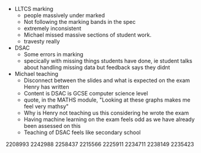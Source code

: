 - LLTCS marking 
	- people massively under marked
	- Not following the marking bands in the spec
	- extremely inconsistent 
	- Michael missed massive sections of student work. 
	- travesty really
- DSAC
	- Some errors in marking
	- specically with missing things students have done, ie student talks about handling missing data but feedback says they didnt
- Michael teaching
	- Disconnect between the slides and what is expected on the exam Henry has written
	- Content is DSAC is GCSE computer science level
	- quote, in the MATHS module, "Looking at these graphs makes me feel very mathsy"
	- Why is Henry not teaching us this considering he wrote the exam
	- Having machine learning on the exam feels odd as we have already been assessed on this
	- Teaching of DSAC feels like secondary school


2208993
2242988
2258437
2215566
2225911
2234711
2238149
2235423
